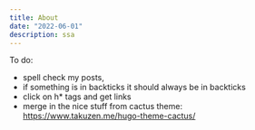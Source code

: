 ```yaml
---
title: About
date: "2022-06-01"
description: ssa
---
```



To do:
- spell check my posts, 
- if something is in backticks it should always be in backticks
- click on h* tags and get links
- merge in the nice stuff from cactus theme: https://www.takuzen.me/hugo-theme-cactus/

